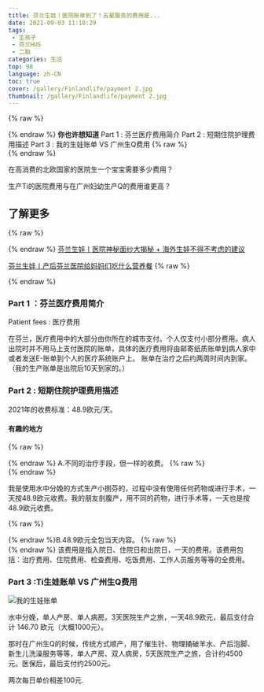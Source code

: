 ```yaml
---
title: 芬兰生娃丨医院账单到了！五星服务的费用是...
date: 2021-09-03 11:10:29
tags: 
 - 生孩子
 - 芬兰HUS
 - 二胎
categories: 生活
top: 98
language: zh-CN
toc: true
cover: /gallery/Finlandlife/payment 2.jpg
thumbnail: /gallery/Finlandlife/payment 2.jpg
---
```


{% raw %}<article class="message is-info"><div class="message-body">{% endraw %}
**你也许想知道**
Part 1 : 芬兰医疗费用简介
Part 2 : 短期住院护理费用描述
Part 3 : 我的生娃账单 VS 广州生Q费用
{% raw %}</div></article>{% endraw %}

<!-- more -->

在高消费的北欧国家的医院生一个宝宝需要多少费用？

生产Ti的医院费用与在广州妇幼生产Q的费用谁更高？

## 了解更多

{% raw %}<article class="message is-info"><div class="message-body">{% endraw %}
[芬兰生娃丨医院神秘面纱大揭秘 + 海外生娃不得不考虑的建议](https://qtimom.com/2021/09/01/Finlandlife/%E8%8A%AC%E5%85%B0%E7%94%9F%E5%A8%83-%E5%8C%BB%E9%99%A2%E7%A5%9E%E7%A7%98%E9%9D%A2%E7%BA%B1%E5%A4%A7%E6%8F%AD%E7%A7%98-%E6%B5%B7%E5%A4%96%E7%94%9F%E5%A8%83%E4%B8%8D%E5%BE%97%E4%B8%8D%E8%80%83%E8%99%91%E7%9A%84%E5%BB%BA%E8%AE%AE/)

[芬兰生娃丨产后芬兰医院给妈妈们吃什么营养餐](https://qtimom.com/2021/09/06/Finlandlife/%E4%BA%A7%E5%90%8E%E8%8A%AC%E5%85%B0%E5%8C%BB%E9%99%A2%E7%BB%99%E5%A6%88%E5%A6%88%E4%BB%AC%E5%90%83%E4%BB%80%E4%B9%88%E8%90%A5%E5%85%BB%E9%A4%90/)
{% raw %}</div></article>{% endraw %}

### Part 1 ：芬兰医疗费用简介

Patient fees : 医疗费用

在芬兰，医疗费用中的大部分由你所在的城市支付。个人仅支付小部分费用。病人出院时并不用马上支付医院的账单，具体的医疗费用将由邮寄纸质账单到病人家中或者发送E-账单到个人的医疗系统账户上。
账单在治疗之后约两周时间内到家。（我的生产账单是出院后10天到家的。）

### Part 2 :    短期住院护理费用描述

2021年的收费标准：48.9欧元/天。

#### 有趣的地方

{% raw %}<div class="notification is-warning">{% endraw %}
A.不同的治疗手段，但一样的收费。
{% raw %}</div>{% endraw %}

我是使用水中分娩的方式生产小捌芬的，过程中没有使用任何药物或进行手术，一天按48.9欧元收费。我的朋友剖腹产，用不同的药物，进行手术等，一天也是按48.9欧元收费。

{% raw %}<div class="notification is-warning">{% endraw %}B.48.9欧元全包当天内容。
{% raw %}</div>{% endraw %}
该费用是指入院日、住院日和出院日，一天的费用。该费用包括：治疗费用、住院费用、检查费用、吃饭费用、工作人员服务等等的全费用。

### Part 3 :Ti生娃账单 VS 广州生Q费用

![我的生娃账单](https://res.cloudinary.com/dtyie1sma/image/upload/v1631083302/HUSTi/WhatsApp_Image_2021-09-08_at_09.24.29_%E5%89%AF%E6%9C%AC_dp9xq8.jpg)

水中分娩，单人产房、单人病房。3天医院生产之旅，一天48.9欧元，最后支付合计 146.70 欧元（大概1000元）。

那时在广州生Q的时候，传统方式顺产，用了催生针、物理捅破羊水、产后泡脚、新生儿洗澡服务等等，单人产房、双人病房，5天医院生产之旅，合计约4500元。医保后，最后支付约2500元。

两次每日单价相差100元.
